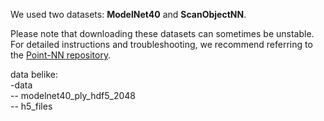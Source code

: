 We used two datasets: **ModelNet40** and **ScanObjectNN**.

Please note that downloading these datasets can sometimes be unstable. For detailed instructions and troubleshooting, we recommend referring to the [Point-NN repository](https://github.com/ZrrSkywalker/Point-NN). 

data belike: </br>
-data</br>
 -- modelnet40_ply_hdf5_2048</br>
 -- h5_files</br>

